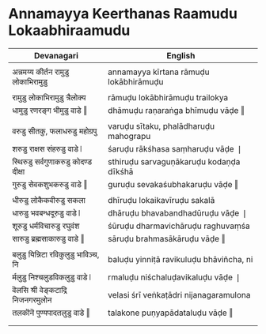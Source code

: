 # Annamayya Keerthanas Raamudu Lokaabhiraamudu

| Devanagari | English |
| ------ | ------ |
|  |  |
| अन्नमय्य कीर्तन रामुडु लोकाभिरामुडु   | annamayya kīrtana rāmuḍu lokābhirāmuḍu   |
|  |  |
| रामुडु लोकाभिरामुडु त्रैलोक्य   | rāmuḍu lokābhirāmuḍu trailokya   |
| धामुडु रणरङ्ग भीमुडु वाडे ‖   | dhāmuḍu raṇaraṅga bhīmuḍu vāḍe ‖   |
|  |  |
| वरुडु सीतकु, फलाधरुडु महोग्रपु   | varuḍu sītaku, phalādharuḍu mahograpu   |
| शरुडु राक्षस संहरुडु वाडे ❘   | śaruḍu rākśhasa saṃharuḍu vāḍe ❘   |
| स्थिरुडु सर्वगुणाकरुडु कोदण्ड दीक्षा   | sthiruḍu sarvaguṇākaruḍu kodaṇḍa dīkśhā   |
| गुरुडु सेवकशुभकरुडु वाडे ‖   | guruḍu sevakaśubhakaruḍu vāḍe ‖   |
|  |  |
| धीरुडु लोकैकवीरुडु सकला   | dhīruḍu lokaikavīruḍu sakalā   |
| धारुडु भवबन्धदूरुडु वाडे ❘   | dhāruḍu bhavabandhadūruḍu vāḍe ❘   |
| शूरुडु धर्मविचारुडु रघुवंश   | śūruḍu dharmavichāruḍu raghuvaṃśa   |
| सारुडु ब्रह्मसाकारुडु वाडे ‖   | sāruḍu brahmasākāruḍu vāḍe ‖   |
|  |  |
| बलुडु यिन्निटा रविकुलुडु भाविञ्च, नि   | baluḍu yinniṭā ravikuluḍu bhāviñcha, ni   |
| र्मलुडु निश्चलुडविकलुडु वाडे ❘   | rmaluḍu niśchaluḍavikaluḍu vāḍe ❘   |
| वॆलसि श्री वेङ्कटाद्रि निजनगरमुलोन   | velasi śrī veṅkaṭādri nijanagaramulona   |
| तलकॊनॆ पुण्यपादतलुडु वाडे ‖   | talakone puṇyapādataluḍu vāḍe ‖   |
|  |  |
|  |  |
